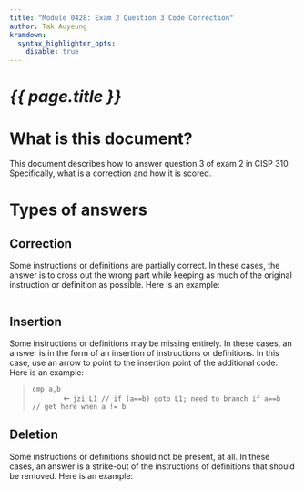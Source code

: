 ```yaml
---
title: "Module 0428: Exam 2 Question 3 Code Correction"
author: Tak Auyeung
kramdown:
  syntax_highlighter_opts:
    disable: true
---
```

# _{{ page.title }}_

# What is this document?

This document describes how to answer question 3 of exam 2 in CISP 310. Specifically, what is a correction and how it is scored.

# Types of answers

## Correction

Some instructions or definitions are partially correct. In these cases, the answer is to cross out the wrong part while keeping as much of the original instruction or definition as possible. Here is an example:

> ~~~`ldi`~~~`ld a,(b) // use ld instead of ldi`

## Insertion

Some instructions or definitions may be missing entirely. In these cases, an answer is in the form of an insertion of instructions or definitions. In this case, use an arrow to point to the insertion point of the additional code. Here is an example:

> `cmp a,b`<br />
> `       ` $\leftarrow$ `jzi L1 // if (a==b) goto L1; need to branch if a==b`<br />
> `// get here when a != b`

## Deletion

Some instructions or definitions should not be present, at all. In these cases, an answer is a strike-out of the instructions of definitions that should be removed. Here is an example:

> ~~~`cpr d,c`~~~ ` // do not overwrite register d, it is needed later`


